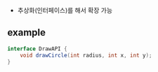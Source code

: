 - 추상화(인터페이스)를 해서 확장 가능

## example
```java
interface DrawAPI {
    void drawCircle(int radius, int x, int y);
}

```
